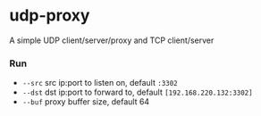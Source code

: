 # udp-proxy

A simple UDP client/server/proxy and TCP client/server

### Run

- `--src` src ip:port to listen on, default `:3302`
- `--dst` dst ip:port to forward to, default `[192.168.220.132:3302]`
- `--buf` proxy buffer size, default 64
